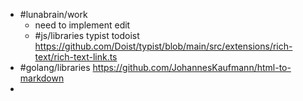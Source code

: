 - #lunabrain/work
	- need to implement edit
	- #js/libraries typist todoist https://github.com/Doist/typist/blob/main/src/extensions/rich-text/rich-text-link.ts
- #golang/libraries https://github.com/JohannesKaufmann/html-to-markdown
-